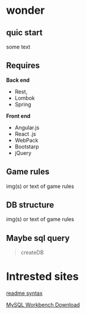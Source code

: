 # wonder

## quic start

some text

## Requires

**Back end**
* Rest, 
* Lombok
* Spring

**Front end** 
* Angular.js
* React .js
* WebPack
* Bootstarp
* jQuery

## Game rules

img(s) or text of game rules

## DB structure

img(s) or text of game rules

## Maybe sql query

> createDB

# Intrested sites

[readme syntax](https://goo.gl/tXKlvS)

[MySQL Workbench Download](https://dev.mysql.com/downloads/workbench/)